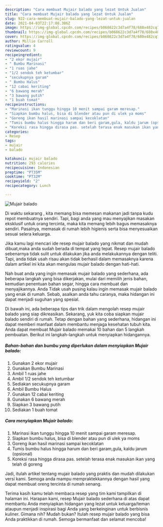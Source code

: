 ```yaml
---
description: "Cara membuat Mujair balado yang lezat Untuk Jualan"
title: "Cara membuat Mujair balado yang lezat Untuk Jualan"
slug: 922-cara-membuat-mujair-balado-yang-lezat-untuk-jualan
date: 2021-04-03T22:17:08.306Z
image: https://img-global.cpcdn.com/recipes/b068622c3d7a4f78/680x482cq70/mujair-balado-foto-resep-utama.jpg
thumbnail: https://img-global.cpcdn.com/recipes/b068622c3d7a4f78/680x482cq70/mujair-balado-foto-resep-utama.jpg
cover: https://img-global.cpcdn.com/recipes/b068622c3d7a4f78/680x482cq70/mujair-balado-foto-resep-utama.jpg
author: Millie Carroll
ratingvalue: 4
reviewcount: 9
recipeingredient:
- "2 ekor mujair"
- " Bumbu Marinasi"
- "1 ruas jahe"
- "1/2 sendok teh ketumbar"
- "secukupnya garam"
- " Bumbu Halus"
- "12 cabai keriting"
- "6 bawang merah"
- "3 bawang putih"
- "1 buah tomat"
recipeinstructions:
- "Marinasi ikan tunggu hingga 10 menit sampai garam meresap."
- "Siapkan bumbu halus, bisa di blender atau pun di ulek ya moms"
- "Goreng ikan hasil marinasi sampai kecoklatan"
- "Tumis bumbu halus hingga harum dan beri garam,gula, kaldu jarum (opsional)"
- "Koreksi rasa hingga dirasa pas. setelah terasa enak masukan ikan yang telah di goreng"
categories:
- Resep
tags:
- mujair
- balado

katakunci: mujair balado 
nutrition: 293 calories
recipecuisine: Indonesian
preptime: "PT35M"
cooktime: "PT32M"
recipeyield: "2"
recipecategory: Lunch

---
```



![Mujair balado](https://img-global.cpcdn.com/recipes/b068622c3d7a4f78/680x482cq70/mujair-balado-foto-resep-utama.jpg)

Di waktu  sekarang , kita memang bisa memesan makanan jadi tanpa kudu repot membuatnya sendiri. Tapi, bagi anda yang mau menyajikan masakan eksklusif untuk orang tercinta, maka kita memang lebih bagus memasaknya sendiri. Pasalnya, memasak di rumah lebih higienis serta bisa menyesuaikan sesuai selera keluarga.

Jika kamu lagi mencari ide resep mujair balado yang nikmat dan mudah dibuat,maka anda sudah berada di tempat yang tepat. Resep mujair balado  sebenarnya tidak sulit untuk dilakukan jika anda melakukannya dengan teliti. Tapi, anda tidak usah risau akan tidak berhasil dalam memasaknya 
karena dalam artikel ini kita akan mengulas mujair balado dengan hati-hati.  



Nah buat anda yang ingin memasak mujair balado yang sederhana, ada beberapa langkah yang bisa dikerjakan, mulai dari memilih jenis bahan, kemudian penentuan bahan segar, hingga cara membuat dan menyajikannya. Anda Tidak usah pusing kalau ingin memasak mujair balado yang enak di rumah. Sebab, asalkan anda  tahu caranya, maka hidangan ini dapat menjadi suguhan yang spesial.

Di bawah ini, ada beberapa tips dan trik dalam mengolah resep mujair balado yang siap dikreasikan. Sekarang, yuk kita coba siapkan mujair balado sendiri di rumah. Tetap dengan bahan yang sederhana, hidangan ini dapat memberi manfaat dalam membantu menjaga kesehatan tubuh kita. Anda dapat membuat Mujair balado memakai 10 bahan dan 5 langkah pembuatan. Berikut ini langkah-langkah untuk menyiapkan hidangannya.

<!--inarticleads1-->

##### Bahan-bahan dan bumbu yang diperlukan dalam menyiapkan Mujair balado:

1. Gunakan 2 ekor mujair
1. Gunakan  Bumbu Marinasi
1. Ambil 1 ruas jahe
1. Ambil 1/2 sendok teh ketumbar
1. Sediakan secukupnya garam
1. Ambil  Bumbu Halus
1. Gunakan 12 cabai keriting
1. Gunakan 6 bawang merah
1. Siapkan 3 bawang putih
1. Sediakan 1 buah tomat




<!--inarticleads2-->

##### Cara menyiapkan Mujair balado:

1. Marinasi ikan tunggu hingga 10 menit sampai garam meresap.
1. Siapkan bumbu halus, bisa di blender atau pun di ulek ya moms
1. Goreng ikan hasil marinasi sampai kecoklatan
1. Tumis bumbu halus hingga harum dan beri garam,gula, kaldu jarum (opsional)
1. Koreksi rasa hingga dirasa pas. setelah terasa enak masukan ikan yang telah di goreng




Jadi, itulah artikel tentang  mujair balado  yang praktis dan mudah dilakukan versi kami. Semoga anda mampu mempraktekkannya dengan hasil yang dapat membuat oreng tercinta di rumah senang. 

Terima kasih kamu telah membaca resep yang tim kami tampilkan di halaman ini. Harapan kami, resep  Mujair balado sederhana di atas dapat membantu Anda menyiapkan hidangan yang lezat untuk keluarga/teman ataupun menjadi inspirasi bagi Anda yang berkeinginan untuk berbisnis kuliner. Gimana nih? Mudah bukan? Itulah resep mujair balado yang bisa Anda praktikkan di rumah. Semoga bermanfaat dan selamat mencoba!

